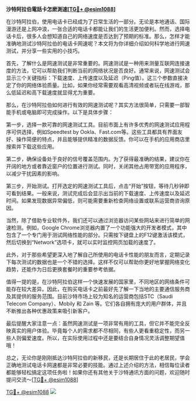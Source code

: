 **沙特阿拉伯電話卡怎麽測速[[TG💪+ @esim1088](https://t.me/s/esim1088)]**

在沙特阿拉伯，使用电话卡已经成为了日常生活的一部分。无论是本地通话、国际漫游还是上网冲浪，一张合适的电话卡都能让我们的生活更加便利。然而，选择电话卡后，很多人会想知道自己的网络速度是否达到了预期的标准。那么，怎样才能准确地测试沙特阿拉伯的电话卡网速呢？本文将为你详细介绍如何科学地进行网速测试，并分享一些实用的小技巧。

首先，了解什么是网速测试是非常重要的。网速测试是一种用来测量互联网连接速度的方法，它可以帮助我们判断当前的网络状况是否良好。通常来说，网速测试会显示三个关键指标：下载速度、上传速度以及延迟（Ping值）。这三个参数直接决定了你的网络体验质量。比如，如果你经常需要观看高清视频或者玩在线游戏，那么低延迟和高下载速度就显得尤为重要。

那么，在沙特阿拉伯如何进行有效的网速测试呢？其实方法很简单，只需要一部智能手机或电脑即可完成操作。以下是具体步骤：

第一步，选择一款可靠的网速测试工具。目前市面上有许多优秀的网速测试应用程序可供选择，例如Speedtest by Ookla、Fast.com等。这些工具都具有界面友好、操作简便的特点，并且能够提供精准的数据反馈。你可以在手机的应用商店里搜索并下载这些应用。

第二步，确保设备处于良好的信号覆盖范围内。为了获得最准确的结果，建议你在开阔的地方或者靠近窗户的位置进行测试。同时，关闭其他占用带宽的应用程序，以减少干扰因素的影响。

第三步，开始测试。打开选定的网速测试工具后，点击“开始”按钮，等待几秒钟即可看到结果。一般来说，测试完成后会显示出当前的下载速度、上传速度以及延迟时间。如果发现数据异常偏低，则可能需要重新检查网络设置或联系运营商咨询原因。

当然，除了借助专业软件外，我们还可以通过浏览器访问某些网站来进行简单的网速检测。例如，Google Chrome浏览器内置了一个功能强大的开发者模式，其中包含了一个专门用于测试网络性能的部分。只需按下键盘上的F12键激活该模式，然后切换到“Network”选项卡，就可以实时监控网页加载的速度了。

此外，对于那些希望更深入地了解自己所使用的电话卡性能的朋友而言，定期记录下每次测试的数据也是一个不错的选择。这样不仅可以帮助你更好地掌握网络变化趋势，还能作为日后更换套餐时的重要参考依据。

值得一提的是，在沙特阿拉伯这样一个快速发展的国家里，不同地区的网络条件可能存在较大差异。因此，在购买电话卡之前最好先了解一下当地的主要通信服务商及其提供的服务范围。目前沙特市场上较为知名的运营商包括STC（Saudi Telecom Company）、Mobily 和 Zain 等。它们各自拥有庞大的用户群体，并且不断推出各种优惠政策来吸引新客户。

最后提醒大家注意一点：虽然网速测试是一项非常有用的工具，但它并不能完全反映真实的用户体验。毕竟每个人的需求都不尽相同，有些人更看重稳定性，而另一些人则偏爱速度。所以，在实际使用过程中还是要结合自身情况灵活调整期望值哦！

总之，无论你是刚刚抵达沙特阿拉伯的新移民，还是长期居住于此的老居民，学会正确地测试电话卡网速都是非常必要的技能。通过上述介绍的方法，相信每位读者都能够轻松搞定这项任务啦！如果你还有其他关于沙特通讯方面的问题，欢迎随时提问交流～[[TG💪+ @esim1088](https://t.me/s/esim1088)]

[TG💪+ @esim1088](https://t.me/s/esim1088) ![](https://i.postimg.cc/4NQfJmqS/Snipaste-2025-05-13-00-14-12.png)